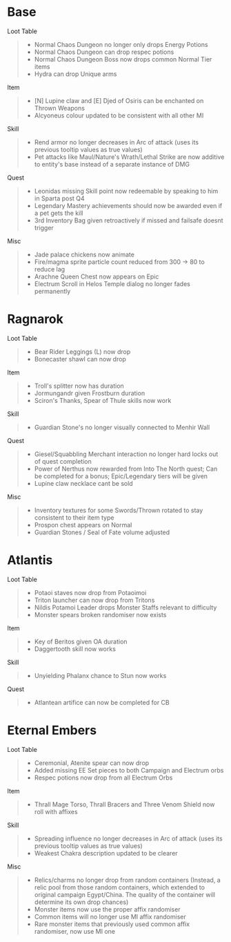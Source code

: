 # Base
Loot Table

> - Normal Chaos Dungeon no longer only drops Energy Potions
> - Normal Chaos Dungeon can drop respec potions
> - Normal Chaos Dungeon Boss now drops common Normal Tier items
> - Hydra can drop Unique arms
 

Item

> - [N] Lupine claw and [E] Djed of Osiris can be enchanted on Thrown Weapons
> - Alcyoneus colour updated to be consistent with all other MI


Skill
> - Rend armor no longer decreases in Arc of attack (uses its previous tooltip values as true values)
> - Pet attacks like Maul/Nature's Wrath/Lethal Strike are now additive to entity's base instead of a separate instance of DMG


 Quest

> - Leonidas missing Skill point now redeemable by speaking to him in Sparta post Q4
> - Legendary Mastery achievements should now be awarded even if a pet gets the kill
> - 3rd Inventory Bag given retroactively if missed and failsafe doesnt trigger

 Misc
 
> - Jade palace chickens now animate
> - Fire/magma sprite particle count reduced from 300 -> 80 to reduce lag
> - Arachne Queen Chest now appears on Epic
> - Electrum Scroll in Helos Temple dialog no longer fades permanently

# Ragnarok

Loot Table
> -  Bear Rider Leggings (L) now drop
> -  Bonecaster shawl can now drop

Item
> - Troll's splitter now has duration
> - Jormungandr given Frostburn duration
> - Sciron's Thanks, Spear of Thule skills now work

Skill
> - Guardian Stone's no longer visually connected to Menhir Wall

Quest
> - Giesel/Squabbling Merchant interaction no longer hard locks out of quest completion
> - Power of Nerthus now rewarded from Into The North quest; Can be completed for a bonus; Epic/Legendary tiers will be given
> - Lupine claw necklace cant be sold

Misc
> - Inventory textures for some Swords/Thrown rotated to stay consistent to their item type 
> - Prospon chest appears on Normal
> - Guardian Stones / Seal of Fate volume adjusted


# Atlantis

Loot Table
> - Potaoi staves now drop from Potaoimoi 
> - Triton launcher can now drop from Tritons
> - Nildis Potamoi Leader drops Monster Staffs relevant to difficulty
> - Monster spears broken randomiser now exists

Item
> - Key of Beritos given OA duration
> - Daggertooth skill now works

Skill
> - Unyielding Phalanx chance to Stun now works

Quest
> - Atlantean artifice can now be completed for CB


# Eternal Embers

Loot Table
> - Ceremonial, Atenite spear can now drop
> - Added missing EE Set pieces to both Campaign and Electrum orbs
> - Respec potions now drop from all Electrum Orbs

Item
> - Thrall Mage Torso, Thrall Bracers and Three Venom Shield now roll with affixes

Skill
> - Spreading influence no longer decreases in Arc of attack (uses its previous tooltip values as true values)
> - Weakest Chakra description updated to be clearer

Misc
> - Relics/charms no longer drop from random containers (Instead, a relic pool from those random containers, which extended to original campaign Egypt/China. The quality of the container will determine its own drop chances)
> - Monster items now use the proper affix randomiser
> - Common items will no longer use MI affix randomiser
> - Rare monster items that previously used common affix randomiser, now use MI one






